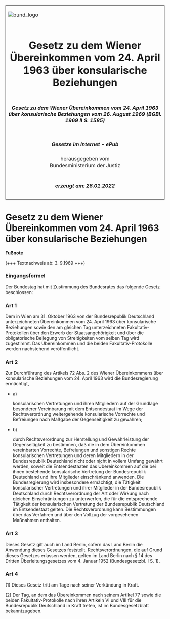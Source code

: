 <span id="DECKBLATT.html"></span>

<table border="0" frame="border" width="100%">

<tr valign="top">

<td align="left">

![bund\_logo](BfJ_2021_Web_de_de.gif)

</td>

<td align="right">

 

</td>

</tr>

<tr align="center" valign="middle">

<td colspan="2">

# Gesetz zu dem Wiener Übereinkommen vom 24. April 1963 über konsularische Beziehungen

</td>

</tr>

<tr align="center" valign="middle">

<td colspan="2">

##### Gesetz zu dem Wiener Übereinkommen vom 24. April 1963 über konsularische Beziehungen vom 26. August 1969 (BGBl. 1969 II S. 1585)

</td>

</tr>

<tr align="center" valign="middle">

<td colspan="2">

  
  

##### Gesetze im Internet - ePub  
  
herausgegeben vom  
Bundesministerium der Justiz

</td>

</tr>

<tr align="center" valign="bottom">

<td colspan="2">

  
  

##### erzeugt am: 26.01.2022

</td>

</tr>

</table>

<span id="BJNR215850969.html"></span>

# Gesetz zu dem Wiener Übereinkommen vom 24. April 1963 über konsularische Beziehungen

<div>

  
**Fußnote**

<div class="jnhtml">

<div>

<div class="jurAbsatz">

(+++ Textnachweis ab: 3. 9.1969 +++)

</div>

</div>

</div>

</div>

<span id="BJNR215850969BJNE000100314.html"></span>

### Eingangsformel  

<div>

<div class="jnhtml">

<div>

<div class="jurAbsatz">

Der Bundestag hat mit Zustimmung des Bundesrates das folgende Gesetz
beschlossen:

</div>

</div>

</div>

</div>

<span id="BJNR215850969BJNE000200314.html"></span>

### Art 1  

<div>

<div class="jnhtml">

<div>

<div class="jurAbsatz">

Dem in Wien am 31. Oktober 1963 von der Bundesrepublik Deutschland
unterzeichneten Übereinkommen vom 24. April 1963 über konsularische
Beziehungen sowie den am gleichen Tag unterzeichneten
Fakultativ-Protokollen über den Erwerb der Staatsangehörigkeit und über
die obligatorische Beilegung von Streitigkeiten vom selben Tag wird
zugestimmt. Das Übereinkommen und die beiden Fakultativ-Protokolle
werden nachstehend veröffentlicht.

</div>

</div>

</div>

</div>

<span id="BJNR215850969BJNE000300314.html"></span>

### Art 2  

<div>

<div class="jnhtml">

<div>

<div class="jurAbsatz">

Zur Durchführung des Artikels 72 Abs. 2 des Wiener Übereinkommens über
konsularische Beziehungen vom 24. April 1963 wird die Bundesregierung
ermächtigt,

  - a)
    
    <div style="">
    
    konsularischen Vertretungen und ihren Mitgliedern auf der Grundlage
    besonderer Vereinbarung mit dem Entsendestaat im Wege der
    Rechtsverordnung weitergehende konsularische Vorrechte und
    Befreiungen nach Maßgabe der Gegenseitigkeit zu gewähren;
    
    </div>

  - b)
    
    <div style="">
    
    durch Rechtsverordnung zur Herstellung und Gewährleistung der
    Gegenseitigkeit zu bestimmen, daß die in dem Übereinkommen
    vereinbarten Vorrechte, Befreiungen und sonstigen Rechte
    konsularischen Vertretungen und deren Mitgliedern in der
    Bundesrepublik Deutschland nicht oder nicht in vollem Umfang gewährt
    werden, soweit die Entsendestaaten das Übereinkommen auf die bei
    ihnen bestehende konsularische Vertretung der Bundesrepublik
    Deutschland und ihre Mitglieder einschränkend anwenden. Die
    Bundesregierung wird insbesondere ermächtigt, die Tätigkeit
    konsularischer Vertretungen und ihrer Mitglieder in der
    Bundesrepublik Deutschland durch Rechtsverordnung der Art oder
    Wirkung nach gleichen Einschränkungen zu unterwerfen, die für die
    entsprechende Tätigkeit der konsularischen Vertretung der
    Bundesrepublik Deutschland im Entsendestaat gelten. Die
    Rechtsverordnung kann Bestimmungen über das Verfahren und über den
    Vollzug der vorgesehenen Maßnahmen enthalten.
    
    </div>

</div>

</div>

</div>

</div>

<span id="BJNR215850969BJNE000400314.html"></span>

### Art 3  

<div>

<div class="jnhtml">

<div>

<div class="jurAbsatz">

Dieses Gesetz gilt auch im Land Berlin, sofern das Land Berlin die
Anwendung dieses Gesetzes feststellt. Rechtsverordnungen, die auf Grund
dieses Gesetzes erlassen werden, gelten im Land Berlin nach § 14 des
Dritten Überleitungsgesetzes vom 4. Januar 1952 (Bundesgesetzbl. I S.
1).

</div>

</div>

</div>

</div>

<span id="BJNR215850969BJNE000500314.html"></span>

### Art 4  

<div>

<div class="jnhtml">

<div>

<div class="jurAbsatz">

(1) Dieses Gesetz tritt am Tage nach seiner Verkündung in Kraft.

</div>

<div class="jurAbsatz">

(2) Der Tag, an dem das Übereinkommen nach seinem Artikel 77 sowie die
beiden Fakultativ-Protokolle nach ihren Artikeln VI und VIII für die
Bundesrepublik Deutschland in Kraft treten, ist im Bundesgesetzblatt
bekanntzugeben.

</div>

</div>

</div>

</div>
